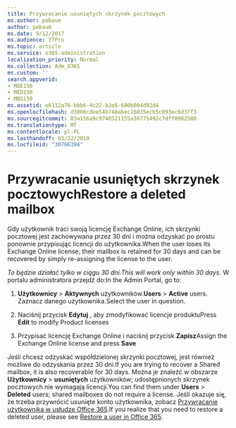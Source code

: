 ```yaml
---
title: Przywracanie usuniętych skrzynek pocztowych
ms.author: pebaum
author: pebaum
ms.date: 9/12/2017
ms.audience: ITPro
ms.topic: article
ms.service: o365-administration
localization_priority: Normal
ms.collection: Adm_O365
ms.custom: ''
search.appverid:
- MOE150
- MED150
- MBS150
ms.assetid: e6112a76-bbb6-4c22-b2e6-690b004d92d4
ms.openlocfilehash: d3808cdee54b748abec16035ecb5c093ec6d37f3
ms.sourcegitcommit: 03a156a9c9740521155a30775492c7dff0982588
ms.translationtype: MT
ms.contentlocale: pl-PL
ms.lasthandoff: 03/22/2019
ms.locfileid: "30766394"
---
```

# <a name="restore-a-deleted-mailbox"></a><span data-ttu-id="ab5cf-102">Przywracanie usuniętych skrzynek pocztowych</span><span class="sxs-lookup"><span data-stu-id="ab5cf-102">Restore a deleted mailbox</span></span>

<span data-ttu-id="ab5cf-103">Gdy użytkownik traci swoją licencję Exchange Online, ich skrzynki pocztowej jest zachowywana przez 30 dni i można odzyskać po prostu ponownie przypisując licencji do użytkownika.</span><span class="sxs-lookup"><span data-stu-id="ab5cf-103">When the user loses its Exchange Online license, their mailbox is retained for 30 days and can be recovered by simply re-assigning the license to the user.</span></span>
  
 <span data-ttu-id="ab5cf-104">*To będzie działać tylko w ciągu 30 dni.*</span><span class="sxs-lookup"><span data-stu-id="ab5cf-104">*This will work only within 30 days.*</span></span>  <span data-ttu-id="ab5cf-105">W portalu administratora przejdź do:</span><span class="sxs-lookup"><span data-stu-id="ab5cf-105">In the Admin Portal, go to:</span></span> 
  
1. <span data-ttu-id="ab5cf-106">**Użytkownicy** \> **Aktywnych** użytkowników.</span><span class="sxs-lookup"><span data-stu-id="ab5cf-106">**Users** \> **Active** users.</span></span> <span data-ttu-id="ab5cf-107">Zaznacz danego użytkownika.</span><span class="sxs-lookup"><span data-stu-id="ab5cf-107">Select the user in question.</span></span> 
    
2. <span data-ttu-id="ab5cf-108">Naciśnij przycisk **Edytuj** , aby zmodyfikować licencje produktu</span><span class="sxs-lookup"><span data-stu-id="ab5cf-108">Press **Edit** to modify Product licenses</span></span> 
    
3. <span data-ttu-id="ab5cf-109">Przypisać licencję Exchange Online i naciśnij przycisk **Zapisz**</span><span class="sxs-lookup"><span data-stu-id="ab5cf-109">Assign the Exchange Online license and press **Save**</span></span>
    
<span data-ttu-id="ab5cf-110">Jeśli chcesz odzyskać współdzielonej skrzynki pocztowej, jest również możliwe do odzyskania przez 30 dni.</span><span class="sxs-lookup"><span data-stu-id="ab5cf-110">If you are trying to recover a Shared mailbox, it is also recoverable for 30 days.</span></span> <span data-ttu-id="ab5cf-111">Można je znaleźć w obszarze **Użytkownicy** \> **usuniętych** użytkowników; udostępnionych skrzynek pocztowych nie wymagają licencji.</span><span class="sxs-lookup"><span data-stu-id="ab5cf-111">You can find them under **Users** \> **Deleted** users; shared mailboxes do not require a license.</span></span> <span data-ttu-id="ab5cf-112">Jeśli okazuje się, że trzeba przywrócić usunięte konto użytkownika, zobacz [Przywracanie użytkownika w usłudze Office 365](https://docs.microsoft.com/en-us/office365/admin/add-users/restore-user).</span><span class="sxs-lookup"><span data-stu-id="ab5cf-112">If you realize that you need to restore a deleted user, please see [Restore a user in Office 365](https://docs.microsoft.com/en-us/office365/admin/add-users/restore-user).</span></span>
  

